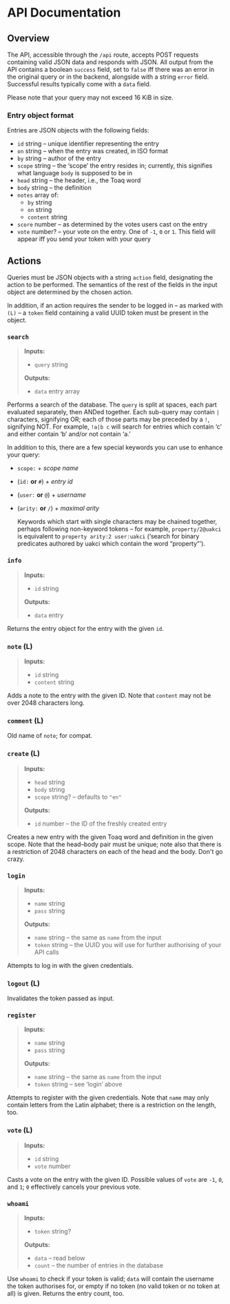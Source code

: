 # API Documentation

## Overview

  The API, accessible through the `/api` route, accepts POST requests
containing valid JSON data and responds with JSON. All output from the
API contains a boolean `success` field, set to `false` iff there was
an error in the original query or in the backend, alongside with a
string `error` field. Successful results typically come with a `data`
field.

  Please note that your query may not exceed 16 KiB in size.

### Entry object format

Entries are JSON objects with the following fields:

* `id` string – unique identifier representing the entry
* `on` string – when the entry was created, in ISO format
* `by` string – author of the entry
* `scope` string – the ‘scope’ the entry resides in; currently, this
  signifies what language `body` is supposed to be in
* `head` string – the header, i.e., the Toaq word
* `body` string – the definition
* `notes` array of:
  - `by` string
  - `on` string
  - `content` string
* `score` number – as determined by the votes users cast on the entry
* `vote` number? – your vote on the entry. One of `-1`, `0` or `1`.
  This field will appear iff you send your token with your query

## Actions

  Queries must be JSON objects with a string `action` field,
designating the action to be performed. The semantics of the rest of
the fields in the input object are determined by the chosen action.

  In addition, if an action requires the sender to be logged in – as
marked with `(L)` – a `token` field containing a valid UUID token must
be present in the object.

### `search`

> **Inputs:**
> 
> * `query` string
> 
> **Outputs:**
> 
> * `data` entry array

  Performs a search of the database. The `query` is split at spaces,
each part evaluated separately, then ANDed together. Each sub-query
may contain `|` characters, signifying OR; each of those parts may be
preceded by a `!`, signifying NOT. For example, `!a|b c` will search
for entries which contain ‘c’ and either contain ‘b’ and/or not
contain ‘a.’

  In addition to this, there are a few special keywords you can use to
enhance your query:

* `scope:` + *scope name*
* (`id:` **or** `#`) + *entry id*
* (`user:` **or** `@`) + *username*
* (`arity:` **or** `/`) + *maximal arity*

  Keywords which start with single characters may be chained together,
perhaps following non-keyword tokens – for example, `property/2@uakci`
is equivalent to `property arity:2 user:uakci` (‘search for binary
predicates authored by uakci which contain the word “property”’).

### `info`

> **Inputs:**
> 
> * `id` string
> 
> **Outputs:**
> 
> * `data` entry

  Returns the entry object for the entry with the given `id`.

### `note` (L)

> **Inputs:**
> 
> * `id` string
> * `content` string

  Adds a note to the entry with the given ID. Note that `content` may
not be over 2048 characters long.

### `comment` (L)

Old name of `note`; for compat.

### `create` (L)

> **Inputs:**
> 
> * `head` string
> * `body` string
> * `scope` string? – defaults to `"en"`
> 
> **Outputs:**
> 
> * `id` number – the ID of the freshly created entry

  Creates a new entry with the given Toaq word and definition in the
given scope. Note that the head–body pair must be unique; note also
that there is a restriction of 2048 characters on each of the head and
the body. Don't go crazy.

### `login`

> **Inputs:**
> 
> * `name` string
> * `pass` string
> 
> **Outputs:**
> 
> * `name` string – the same as `name` from the input
> * `token` string – the UUID you will use for further authorising of
  your API calls

  Attempts to log in with the given credentials.

### `logout` (L)

  Invalidates the token passed as input.

### `register`

> **Inputs:**
> 
> * `name` string
> * `pass` string
> 
> **Outputs:**
> 
> * `name` string – the same as `name` from the input
> * `token` string – see ‘login’ above

  Attempts to register with the given credentials. Note that `name`
may only contain letters from the Latin alphabet; there is a
restriction on the length, too.

### `vote` (L)

> **Inputs:**
> 
> * `id` string
> * `vote` number

  Casts a vote on the entry with the given ID. Possible values of
`vote` are `-1`, `0`, and `1`; `0` effectively cancels your previous
vote.

### `whoami`

> **Inputs:**
> 
> * `token` string?
> 
> **Outputs:**
> 
> * `data` – read below
> * `count` – the number of entries in the database

  Use `whoami` to check if your token is valid; `data` will contain
the username the token authorises for, or empty if no token (no valid
token or no token at all) is given. Returns the entry count, too.
